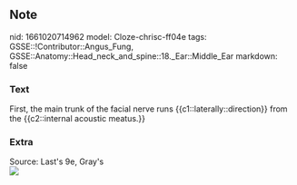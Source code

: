 ## Note
nid: 1661020714962
model: Cloze-chrisc-ff04e
tags: GSSE::!Contributor::Angus_Fung, GSSE::Anatomy::Head_neck_and_spine::18._Ear::Middle_Ear
markdown: false

### Text
First, the main trunk of the facial nerve runs {{c1::laterally::direction}} from the {{c2::internal acoustic meatus.}}

### Extra
<div>
  Source: Last's 9e, Gray's
</div><img src=
"paste-f460d6a484fee48e3842c9a7e5731e9b5d650aa2.jpg">
